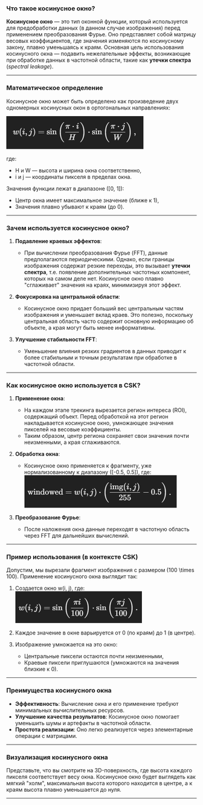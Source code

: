 ### Что такое косинусное окно?

**Косинусное окно** — это тип оконной функции, который используется для предобработки данных (в данном случае изображения) перед применением преобразования Фурье. Оно представляет собой матрицу весовых коэффициентов, где значения изменяются по косинусному закону, плавно уменьшаясь к краям. Основная цель использования косинусного окна — подавить нежелательные эффекты, возникающие при обработке данных в частотной области, такие как **утечки спектра** (*spectral leakage*).

---

### Математическое определение

Косинусное окно может быть определено как произведение двух одномерных косинусных окон в ортогональных направлениях:

![img.png](images/cos-img.png)

где:
- H и W — высота и ширина окна соответственно,
- i и j — координаты пикселя в пределах окна.

Значения функции лежат в диапазоне ([0, 1]):
- Центр окна имеет максимальное значение (ближе к 1),
- Значения плавно убывают к краям (до 0).

---

### Зачем используется косинусное окно?

1. **Подавление краевых эффектов**:
   - При вычислении преобразования Фурье (FFT), данные предполагаются периодическими. Однако, если границы изображения содержат резкие переходы, это вызывает **утечки спектра**, т.е. появление дополнительных частотных компонент, которых на самом деле нет. Косинусное окно плавно "сглаживает" значения на краях, минимизируя этот эффект.

2. **Фокусировка на центральной области**:
   - Косинусное окно придает больший вес центральным частям изображения и уменьшает вклад краев. Это полезно, поскольку центральная область часто содержит основную информацию об объекте, а края могут быть менее информативны.

3. **Улучшение стабильности FFT**:
   - Уменьшение влияния резких градиентов в данных приводит к более стабильным и точным результатам при обработке в частотной области.

---

### Как косинусное окно используется в CSK?

1. **Применение окна**:
   - На каждом этапе трекинга вырезается регион интереса (ROI), содержащий объект. Перед обработкой на этот регион накладывается косинусное окно, умножающее значения пикселей на весовые коэффициенты.
   - Таким образом, центр региона сохраняет свои значения почти неизменными, а края сглаживаются.

2. **Обработка окна**:
   - Косинусное окно применяется к фрагменту, уже нормализованному к диапазону ([-0.5, 0.5]), где:   ![img.png](images/cos-img-2.png)

3. **Преобразование Фурье**:
   - После наложения окна данные переходят в частотную область через FFT для дальнейших вычислений.

---

### Пример использования (в контексте CSK)

Допустим, мы вырезали фрагмент изображения с размером \(100 \times 100\). Применение косинусного окна выглядит так:

1. Создается окно w(i, j), где:
   ![img.png](images/cos-img-3.png)

2. Каждое значение в окне варьируется от 0 (по краям) до 1 (в центре).

3. Изображение умножается на это окно:
   - Центральные пиксели остаются почти неизменными,
   - Краевые пиксели приглушаются (умножаются на значения близкие к 0).

---

### Преимущества косинусного окна

- **Эффективность**: Вычисление окна и его применение требуют минимальных вычислительных ресурсов.
- **Улучшение качества результатов**: Косинусное окно помогает уменьшить шумы и артефакты в частотной области.
- **Простота реализации**: Оно легко реализуется через элементарные операции с матрицами.

---

### Визуализация косинусного окна

Представьте, что вы смотрите на 3D-поверхность, где высота каждого пикселя соответствует весу окна. Косинусное окно будет выглядеть как мягкий "холм", максимальная высота которого находится в центре, а к краям высота плавно уменьшается до нуля.

--- 


